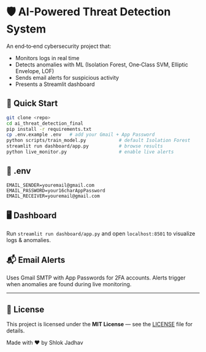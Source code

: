 
# 🛡️ AI-Powered Threat Detection System

An end‑to‑end cybersecurity project that:

* Monitors logs in real time  
* Detects anomalies with ML (Isolation Forest, One‑Class SVM, Elliptic Envelope, LOF)  
* Sends email alerts for suspicious activity  
* Presents a Streamlit dashboard  

## 🚀 Quick Start
```bash
git clone <repo>
cd ai_threat_detection_final
pip install -r requirements.txt
cp .env.example .env   # add your Gmail + App Password
python scripts/train_model.py            # default Isolation Forest
streamlit run dashboard/app.py           # browse results
python live_monitor.py                   # enable live alerts
```

## 📄 .env
```
EMAIL_SENDER=youremail@gmail.com
EMAIL_PASSWORD=your16charAppPassword
EMAIL_RECEIVER=youremail@gmail.com
```

## 🖥️ Dashboard
Run `streamlit run dashboard/app.py` and open `localhost:8501` to visualize logs & anomalies.

## 📬 Email Alerts
Uses Gmail SMTP with App Passwords for 2FA accounts. Alerts trigger when anomalies are found during live monitoring.

---

## 📄 License

This project is licensed under the **MIT License** — see the [LICENSE](LICENSE) file for details.



Made with ❤️ by Shlok Jadhav
